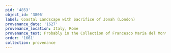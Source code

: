 ```yaml
---
pid: '4853'
object_id: '3806'
label: Coastal Landscape with Sacrifice of Jonah (London)
provenance_date: '1627'
provenance_location: Italy, Rome
provenance_text: Probably in the Collection of Francesco Maria del Monte
order: '1661'
collection: provenance
---
```

